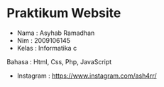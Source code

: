 # Praktikum Website

- Nama   : Asyhab Ramadhan
- Nim    : 2009106145
- Kelas  : Informatika c

Bahasa : Html, Css, Php, JavaScript

- Instagram : https://www.instagram.com/ash4rr/
